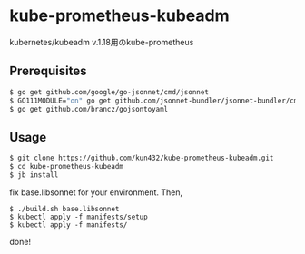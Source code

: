 # kube-prometheus-kubeadm

kubernetes/kubeadm v.1.18用のkube-prometheus
## Prerequisites

```sh
$ go get github.com/google/go-jsonnet/cmd/jsonnet
$ GO111MODULE="on" go get github.com/jsonnet-bundler/jsonnet-bundler/cmd/jb
$ go get github.com/brancz/gojsontoyaml
```

## Usage

```sh
$ git clone https://github.com/kun432/kube-prometheus-kubeadm.git
$ cd kube-prometheus-kubeadm
$ jb install
```

fix base.libsonnet for your environment. Then,

```
$ ./build.sh base.libsonnet
$ kubectl apply -f manifests/setup
$ kubectl apply -f manifests/
```

done!